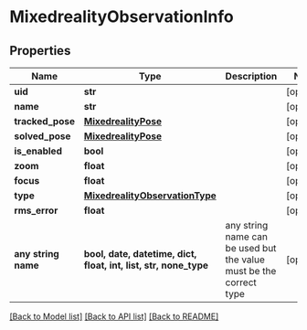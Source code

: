 # MixedrealityObservationInfo


## Properties
Name | Type | Description | Notes
------------ | ------------- | ------------- | -------------
**uid** | **str** |  | [optional] 
**name** | **str** |  | [optional] 
**tracked_pose** | [**MixedrealityPose**](MixedrealityPose.md) |  | [optional] 
**solved_pose** | [**MixedrealityPose**](MixedrealityPose.md) |  | [optional] 
**is_enabled** | **bool** |  | [optional] 
**zoom** | **float** |  | [optional] 
**focus** | **float** |  | [optional] 
**type** | [**MixedrealityObservationType**](MixedrealityObservationType.md) |  | [optional] 
**rms_error** | **float** |  | [optional] 
**any string name** | **bool, date, datetime, dict, float, int, list, str, none_type** | any string name can be used but the value must be the correct type | [optional]

[[Back to Model list]](../README.md#documentation-for-models) [[Back to API list]](../README.md#documentation-for-api-endpoints) [[Back to README]](../README.md)


